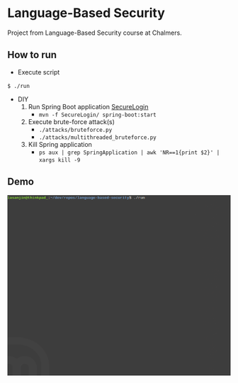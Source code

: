 # Language-Based Security
Project from Language-Based Security course at Chalmers.

## How to run
- Execute script
```
$ ./run 
```

- DIY
  1. Run Spring Boot application [SecureLogin](../SecureLogin)
     - `mvn -f SecureLogin/ spring-boot:start`
  2. Execute brute-force attack(s)
     - `./attacks/bruteforce.py`
     - `./attacks/multithreaded_bruteforce.py`
  3. Kill Spring application
     - `ps aux | grep SpringApplication | awk 'NR==1{print $2}' | xargs kill -9`


## Demo
<img src="demo.gif">
